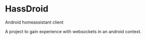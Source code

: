 # HassDroid
Android homeassistant client

A project to gain experience with websockets in an android context.
